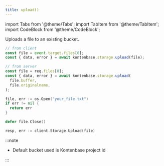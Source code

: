 ```yaml
---
title: upload()
---
```


import Tabs from '@theme/Tabs';
import TabItem from '@theme/TabItem';
import CodeBlock from '@theme/CodeBlock';

Uploads a file to an existing bucket.

<Tabs>
  <TabItem value="javascript" label="Javascript" default>

```javascript
// from client
const file = event.target.files[0];
const { data, error } = await kontenbase.storage.upload(file);
```

```javascript
// from server
const file = req.files[0];
const { data, error } = await kontenbase.storage.upload(
  file.buffer,
  file.originalname,
);
```

  </TabItem>
  <TabItem value="go" label="Go" default>

```go
file, err := os.Open("your_file.txt")
if err != nil {
  return err
}

defer file.Close()

resp, err := client.Storage.Upload(file)
```

  </TabItem>
</Tabs>

:::note

- Default bucket used is Kontenbase project id

:::
